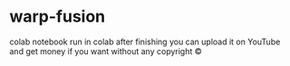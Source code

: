 # warp-fusion
colab notebook
run in colab
after finishing you can upload it on YouTube and get money if you want without any copyright ©️
